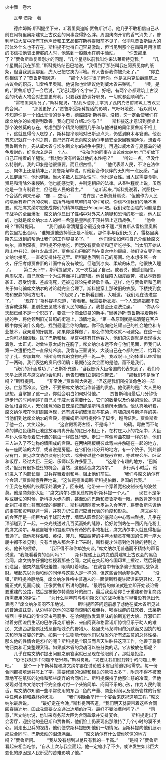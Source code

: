 火中舞　卷六

　　瓦辛·贾斯　著

　　德库姆斯·斯科提坐下来，听着里奥迪斯·贾鲁斯讲话。他几乎不敢相信自己从前在阿特里奥斯建筑上古议会的同事变得多么胖。周围烤肉开胃的香气消失了，普利萨拉大厦中所有其他声音和工艺品都在斯科提眼前不见了，似乎除贾鲁斯巨大的形体外什么也不存在。斯科提不觉得自己容易激动，但当见到那个在霜降月用潦草的书信把他骗出帝都的人时，他感到一股潮水在胸中涌动。
　　“你去那里了？”贾鲁斯重复着刚才的问题，“几个星期以前我叫你来法莱斯特见我。”
　　“几个星期前我在那里，”斯科提结结巴巴地说，“我得到了那张叫我在阿赛见你的纸条，但当我到达那里，虎人已把它夷为平地。有人告诉我你被杀死了。”
　　“你立刻相信了？”贾鲁斯嘲讽道。
　　“那个人似乎很了解你。他是瓦内克伯爵建筑上古议会的职员，叫雷格里奥斯。他说你也曾建议他到威木省来赚钱。”
　　“噢，是的，”贾鲁斯想了一会后说，“我记起那个名字来了。好吧，有两个帝都建筑上古议会的代表人物会对生意更有利。只要我们协调好职员，一切就都会顺利的。”
　　“雷格里奥斯死了，”斯科提说，“但我从他身上拿到了瓦内克伯爵建筑上古议会的合同。”
　　“那就更好了，”贾鲁斯受斯科提话的影响，气吁吁地说，“我以前从不知道你是一个如此无情的竞争者，德库姆斯·斯科提。没错，这一定会使我们在席文纳尔的处境得到改善。我向巴斯介绍过你吗？”
　　斯科提这才意识到餐桌上那个波兹莫的存在。考虑到那个精灵的腰围几乎和与他进餐的同伴贾鲁斯不相上下，这就显得令人吃惊了。斯科提冷淡地对巴斯点点头，仍感到麻木与窘迫。他没有忘记就在一小时之前，自己还在考虑向席文纳尔申请安全返回赛瑞迪尔。想着与贾鲁斯合作，先从威木省与埃尔斯文尔的战争中获利，再通过威木省与夏暮岛的战争发财的，好像完全是另一个人。
　　“我和你的同事在谈论席文纳尔，”巴斯放下自己正啃着的羊腿说，“我想你没有听说过他的本性吧？”
　　“听过一点，但没什么特别的。我的印象是他很重要，而且很古怪。”
　　“他代表着人民，不论在法律上、肉体上还是精神上，”贾鲁斯解释说，对他新合作伙伴的无知有一点反感。“当人民健康时，他也健康。当大多数人民是女性时，他也是女性。当人民需要食物、贸易和清除外来侵略，他也能感觉到，并制定相应的法律。从某种程度上说，虽然他是一位专制君主，但他是人民的君主。”
　　“这听起来，”斯科提说着，试图找一个合适的词来形容，“像……空话。”
　　“或许是，”巴斯耸耸肩说，“但他作为人民的喉舌有着广泛的权利，包括外地建筑和贸易的许可权。你信不信我们的话不重要。就把席文纳尔想象成你们的精神病国王Pelagius吧。我们现在面临的问题是由于战争的全面爆发，席文纳尔显出了性格中对外来人猜疑和恐惧的那一面。他人民的，也就是席文纳尔本人的唯一希望是皇帝能干预并阻止这场战争。”
　　“他会吗？”斯科提问。
　　“我们都非常清楚皇帝最近身体不适，”贾鲁斯从雷格里奥斯的包里抽出合同。“谁知道他选择管还是不管呢。那件事与我们无关了，雷格里奥斯先生迟到的帮助让我们的工作容易多了。“
　　他们谈论如何将自己介绍给席文纳尔，直到深夜。斯科提不停地吃，但远没有贾鲁斯和巴斯吃得多。当太阳开始从群山中升起，映红水晶墙时，贾鲁斯和巴斯回到在皇宫中的房间，他们没有受到席文纳尔接见，一直被安排住在这里。斯科提也回到自己的房间。他本想多熬一会夜，仔细考虑贾鲁斯的计画中有没有破绽，但碰到凉爽、柔软的床后，他很快入睡了。
　　第二天下午，斯科提醒来，又一次找回了自己。或者说，他感到胆怯。两周以来，自己就像一个为生存而挣扎的野兽。他曾经陷入极度疲劳、被丛林野兽袭击、忍受饥饿、差点淹死，还被迫谈论先祖诗歌作品。这样，他与贾鲁斯和巴斯关于如何骗席文纳尔的讨论就完全合理了。斯科提穿上那破旧的衣服，下楼找到食物和安静的地方思考。
　　“你起来了，”巴斯看到他，大喊道，“我们现在该进宫了。”
　　“现在？”斯科提抱怨道，“看看我。我需要新衣服。一个人去嫖娼都不应该穿成这样，更别说去见威木省人民的喉舌了。我甚至还没洗过澡。”
　　“你从今天起已经不是一个职员了，要做一个商业贸易的新手，”里奥迪斯·贾鲁斯挽着斯科提的手，将他领到阳光普照的街道上，热情地说，“第一条原则就是搞清楚在客户眼中你扮演什么角色，找到最适合你的角度。你不能向他炫耀自己的社会地位和专业技术，我亲爱的好朋友。如果你这样做了，那么你的失败就不可避免。在这一点上你可以相信我。除了巴斯和我，皇宫中还有其他客人，他们的失误就是表现得太着急、太正式、对做生意太成竹在胸了。席文纳尔永远不会与他们见面，但我们从第一次遭拒绝后一直保持冷淡。我曾与王室说笑、大谈自己在帝都的生活、给耳朵穿了孔、参加舞会、将所有给我的食物吃得一乾二净。我敢说自己的体重已经增加了一两磅。我们表达的资讯很明确：最期待这次会面的是他，而不是我们。
　　“我们的计画成功了，”巴斯补充道，“当我告诉大臣帝国的代表来到了，我们今天早上愿意与席文纳尔会见时，他告知我们立刻把你带去。”
　　“那我们不是晚了吗？”斯科提问。
　　“非常晚，”贾鲁斯大笑道，“但这是我们所扮演角色的一部分。仁慈而冷淡。记住，不要把席文纳尔当作普通的贵族。他代表的是广大人民的思想。当掌握了这一点，你就会明白如何对付他。”
　　贾鲁斯利用最后几分钟街道步行的时间阐述了自己关于威木省需要什么、它们的数量以及价格的理论。这些数位相当惊人，无论建筑的数目还是花费都是斯科提前所未遇的。他认真地听着。席文纳尔城在他们周围浮现，还有城中的玻璃岩与花朵，呼啸的风与懒洋洋的美。当他们到达席文纳尔的宫殿，德库姆斯·斯科提停住了脚步，瞠目结舌。贾鲁斯看了他一会，大笑起来。
　　“这宫殿稀奇古怪，不是吗？”
　　的确。弯曲而不匀称的鲜红色穗静止地绽放与冉冉升起的红日不相上下。在村庄大小的花朵中，大臣与仆人像吸食着它汁液的昆虫一样四处行走。走过一座像弯曲花瓣一样的桥，他们三人进入了不匀称的墙围成的宫殿。在两块隔板朝彼此弯曲并触碰在一起的地方，有一座阴暗的大厅，或者说是房屋。在它们彼此分开的地方，有一个院子。到处都没有门，要见席文纳尔没有别的路，除非穿过整个螺旋形宫殿，穿过聚会所、卧室和饭厅，经过大臣、王妃、乐师以及许多警卫。
　　“这是个有趣的地方，“巴斯说，”但没有很多独处的机会。当然，这很适合席文纳尔。”
　　步行两小时后，他们进入了内部长廊，卫兵挥舞着剑和弓，阻止他们前进。
　　“我们与席文纳尔有个会晤，”贾鲁斯慢吞吞地说，“这位是德库姆斯·斯科提伯爵，帝国的代表。”
　　一个卫兵在蜿蜒的长廊深处消失了。回来时，他带来一个穿着宽松皮制长袍的波兹莫。他是商务部大臣：“席文纳尔只想见德库姆斯·斯科提一个人。”
　　现在不是争吵或胆怯的时候，斯科提大步向前，甚至没向巴斯和贾鲁斯看一眼。他敢肯定他们此刻正摆着仁慈而冷漠的假面孔。斯科提跟随着大臣进入会客厅，将贾鲁斯告诉他的事实和资料默背一遍，并努力记住自己应当代表的角度和形象。
　　席文纳尔的会客厅是一间巨大的半球形大厅，墙壁从圆盘形的底部向中心弯曲聚拢，几乎在顶部碰到了一起。一束光线透过几百英高处的缝隙，恰好射到站在一团闪光花粉上的席文纳尔。与这座城市和宫殿中所有奇妙的事物相比，席文纳尔本人就显得相当普通了。像他那样温和、英俊、非凡、略显疲劳的中年木精灵在帝国的任何一座大厦中都不难见到。只有当他从那台子上下来时，斯科提才注意到他外貌的特别之处。他长的很矮。
　　“我不得不和你单独交谈，”席文纳尔用普通而不精练的声音说道，“我能看看你的合同吗？”
　　斯科提递上瓦内克伯爵建筑上古议会的黑色合同。席文纳尔仔细地检视着那些合同，之间在突起的帝国印章上擦过，然后将他们递回，他突然显得很羞愧，眼睛盯着地板。“在我宫中有很多骗子想借助战争发财。我起先以为你和你的同伴与这些人是一样的，但这些合同绝非伪造。”
　　“没错，”斯科提冷静地说。席文纳尔性格中普通人的一面使斯科提讲起话来更轻松，无需正式的见面问候，正像贾鲁斯所讲的那样。“最明智的做法就是立即开始谈论需要重建的公路，然后是被傲尔特莫毁坏的港口，最后我会给你关于重建和修复商路所需费用的评估。”
　　“为什么两年前与埃尔斯文尔的战争爆发时皇帝没有派出代表呢？”席文纳尔闷闷不乐地说。
　　斯科提回答问题前想了想他在威木省所见过的普通波兹莫，从边境护送他的贪婪而惊惧的雇佣兵、喝得烂醉的狂欢者、法莱斯特西十字路口的专业灭虫弓箭手、在哈佛崖散发着臭味的帕斯克老大娘、弃邪归正过着穷困潦倒生活的巴尔菲克斯船长、来自阿赛和格雷诺斯惊惧但乐于助人的难民、文迪西那些疯狂残忍自相残杀的野猎人、格里夫马龙聘用的沉默而又固执的船夫和堕落贪婪的巴斯。如果一个生物能代表他们以及省外所有波兹莫的总体性格，那么他的性情会是怎样的呢？斯科提是个职员而且天生胜任这项工作，他善于将事物归类和汇集整理资讯。如果威木省的灵魂可以被分类的话，它该被放在那呢？
　　几乎在席文纳尔提出问题之前答案就已呈现在他眼前了。那就是拒绝。
　　“恐怕我对那个问题不感兴趣，”斯科提说，“现在让我们回到棘手的问题上来吧。”
　　整个一下午斯科提和席文纳尔都在讨论威木省目前迫切地需求。每一份合同都被填满并签上了字。需要修建的设施和相关的款项太多了，附录不得不被潦草地写在纸张的边缘和那些废弃的合同纸上。斯科提保持了他那仁慈的冷漠，但他发现对付席文纳尔并不完全像对付一个头脑简单、闷闷不乐的小孩，作为人民的喉舌，席文纳尔知道一些平常使用的东西：鱼的产量、商业利润以及他所管辖的行省中任何乡镇和森林的状况。
　　“我们明晚会举行一个宴会来庆祝这项工程，”席文纳尔最后说。
　　“最好定在今晚，”斯科提回答道，“我们明天就要带着这些合同回赛瑞迪尔，因此我需要安全通过边境的许可。最好不要浪费时间了。”
　　“同意，”席文纳尔说，他叫来商务部大臣为合同盖章并安排宴会。
　　斯科提走出了会客厅，迎接他的是巴斯和贾鲁斯，他们脸上仍表现出那维持了几个小时的漠不关心。刚走出卫兵的视线，他们便求斯科提告知他们一切情况。当斯科提向他们展示那些合同时，巴斯激动的泪流满面。
　　“席文纳尔有什么使你吃惊的地方吗？”贾鲁斯问。
　　“我从没有想到过他只有我的一半高。”
　　“是吗？”贾鲁斯看起来相当吃惊，“自从上次与我会面起，他一定缩小了不少。或许发生如此巨大变化的原因是人民所受的苦难影响了他。”